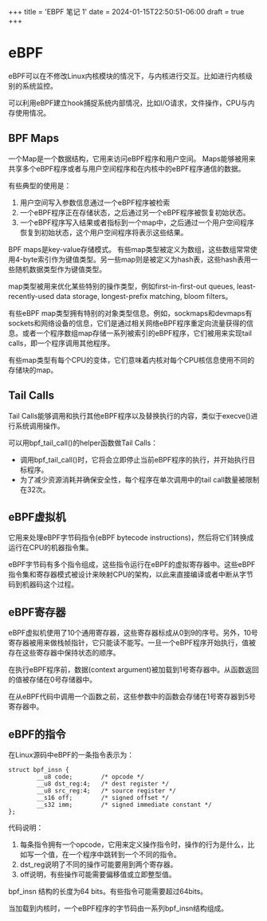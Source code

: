+++
title = 'EBPF 笔记 1'
date = 2024-01-15T22:50:51-06:00
draft = true
+++

# eBPF

eBPF可以在不修改Linux内核模块的情况下，与内核进行交互。比如进行内核级别的系统监控。

可以利用eBPF建立hook捕捉系统内部情况，比如I/O请求，文件操作，CPU与内存使用情况。

## BPF Maps
一个Map是一个数据结构，它用来访问eBPF程序和用户空间。
Maps能够被用来共享多个eBPF程序或者与用户空间程序和在内核中的eBPF程序通信的数据。

有些典型的使用是：

1. 用户空间写入参数信息通过一个eBPF程序被检索
2. 一个eBPF程序正在存储状态，之后通过另一个eBPF程序被恢复初始状态。
3. 一个eBPF程序写入结果或者指标到一个map中，之后通过一个用户空间程序恢复到初始状态，这个用户空间程序将表示这些结果。

BPF maps是key-value存储模式。
有些map类型被定义为数组，这些数组常常使用4-byte索引作为键值类型。另一些map则是被定义为hash表，这些hash表用一些随机数据类型作为键值类型。

map类型被用来优化某些特别的操作类型，例如first-in-first-out queues, least-recently-used data storage, longest-prefix matching, bloom filters。

有些eBPF map类型拥有特别的对象类型信息。例如，sockmaps和devmaps有sockets和网络设备的信息，它们是通过相关网络eBPF程序重定向流量获得的信息。或者一个程序数组map存储一系列被索引的eBPF程序，它们被用来实现tail calls，即一个程序调用其他程序。

有些map类型有每个CPU的变体，它们意味着内核对每个CPU核信息使用不同的存储块的map。

## Tail Calls
Tail Calls能够调用和执行其他eBPF程序以及替换执行的内容，类似于execve()进行系统调用操作。

可以用bpf_tail_call()的helper函数做Tail Calls：

- 调用bpf_tail_call()时，它将会立即停止当前eBPF程序的执行，并开始执行目标程序。
- 为了减少资源消耗并确保安全性，每个程序在单次调用中的tail call数量被限制在32次。

## eBPF虚拟机
它用来处理eBPF字节码指令(eBPF bytecode instructions)，然后将它们转换成运行在CPU的机器指令集。

eBPF字节码有多个指令组成，这些指令运行在eBPF的虚拟寄存器中。这些eBPF指令集和寄存器模式被设计来映射CPU的架构，以此来直接编译或者中断从字节码到机器码这个过程。

## eBPF寄存器
eBPF虚拟机使用了10个通用寄存器，这些寄存器标成从0到9的序号。另外，10号寄存器被用来做栈帧指针，它只能读不能写。一旦一个eBPF程序开始执行，值被存在这些寄存器中保持状态的顺序。

在执行eBPF程序前，数据(context argument)被加载到1号寄存器中。从函数返回的值被存储在0号存储器中。

在从eBPF代码中调用一个函数之前，这些参数中的函数会存储在1号寄存器到5号寄存器中。

## eBPF的指令
在Linux源码中eBPF的一条指令表示为：  

```
struct bpf_insn {
		__u8 code;        /* opcode */
		__u8 dst_reg:4;   /* dest register */
		__u8 src_reg:4;   /* source register */
		__s16 off;        /* signed offset */
		__s32 imm;        /* signed immediate constant */
};
```

代码说明：

1. 每条指令拥有一个opcode，它用来定义操作指令时，操作的行为是什么，比如写一个值，在一个程序中跳转到一个不同的指令。
2. dst_reg说明了不同的操作可能要用到两个寄存器。
3. off说明，有些操作可能需要偏移值或立即整型值。

bpf_insn 结构的长度为64 bits。有些指令可能需要超过64bits。

当加载到内核时，一个eBPF程序的字节码由一系列bpf_insn结构组成。